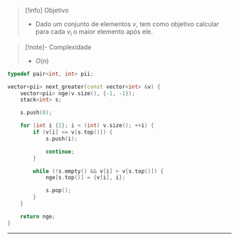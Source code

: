 > [!info] Objetivo
> - Dado um conjunto de elementos $v$, tem como objetivo calcular para cada $v_i$ o maior elemento após ele.

> [!note]- Complexidade
> - $O(n)$

```cpp
typedef pair<int, int> pii;

vector<pii> next_greater(const vector<int> &v) {
    vector<pii> nge(v.size(), {-1, -1});
    stack<int> s;

    s.push(0);

    for (int i {1}; i < (int) v.size(); ++i) {
        if (v[i] <= v[s.top()]) {
            s.push(i);

            continue;
        }

        while (!s.empty() && v[i] > v[s.top()]) {
            nge[s.top()] = {v[i], i};

            s.pop();
        }
    }

    return nge;
}
```

---


